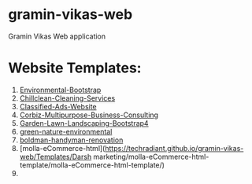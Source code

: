 # gramin-vikas-web
Gramin Vikas Web application

# Website Templates:
1. [Environmental-Bootstrap](https://techradiant.github.io/gramin-vikas-web/Templates/Ecova-Environmental-Bootstrap-Template/)
2. [Chillclean-Cleaning-Services](https://techradiant.github.io/gramin-vikas-web/Templates/Chillclean-Cleaning-Services-Template/)
3. [Classified-Ads-Website](https://techradiant.github.io/gramin-vikas-web/Templates/Classified-Ads-Website-Template/)
4. [Corbiz-Multipurpose-Business-Consulting](https://techradiant.github.io/gramin-vikas-web/Templates/Corbiz-Multipurpose-Business-Consulting-HTML-Template/)
5. [Garden-Lawn-Landscaping-Bootstrap4](https://techradiant.github.io/gramin-vikas-web/Templates/Garden-Lawn-Landscaping-Bootstrap4-Template/)
6. [green-nature-environmental](https://techradiant.github.io/gramin-vikas-web/Templates/green-nature-environmental-template/)
7. [boldman-handyman-renovation](https://techradiant.github.io/gramin-vikas-web/Templates/boldman-handyman-renovation-service/)
8. [molla-eCommerce-html](https://techradiant.github.io/gramin-vikas-web/Templates/Darsh marketing/molla-eCommerce-html-template/molla-eCommerce-html-template/)
9. 
